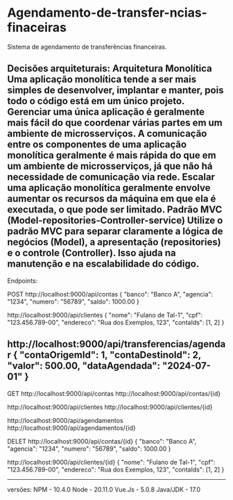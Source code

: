 # Agendamento-de-transfer-ncias-finaceiras
Sistema de agendamento de transferências financeiras.

Decisões arquiteturais:
    Arquitetura Monolítica
        Uma aplicação monolítica tende a ser mais simples de desenvolver, implantar e manter, pois todo o código está em um único projeto.
        Gerenciar uma única aplicação é geralmente mais fácil do que coordenar várias partes em um ambiente de microsserviços.
        A comunicação entre os componentes de uma aplicação monolítica geralmente é mais rápida do que em um ambiente de microsserviços, já que não há necessidade de comunicação via rede.
        Escalar uma aplicação monolítica geralmente envolve aumentar os recursos da máquina em que ela é executada, o que pode ser limitado.
        Padrão MVC (Model-repositories-Controller-service) Utilize o padrão MVC para separar claramente a lógica de negócios (Model), a apresentação (repositories) e o controle (Controller). Isso ajuda na manutenção e na escalabilidade do código.
-------------------------------------------------
Endpoints:

POST
http://localhost:9000/api/contas
{
  "banco": "Banco A",
  "agencia": "1234",
  "numero": "56789",
  "saldo": 1000.00
}

http://localhost:9000/api/clientes
{
  "nome": "Fulano de Tal-1",
  "cpf": "123.456.789-00",
  "endereco": "Rua dos Exemplos, 123",
  "contaIds": [1, 2]
}

http://localhost:9000/api/transferencias/agendar
{
  "contaOrigemId": 1,
  "contaDestinoId": 2,
  "valor": 500.00,
  "dataAgendada": "2024-07-01"
}
------------
GET
http://localhost:9000/api/contas
http://localhost:9000/api/contas/{id}

http://localhost:9000/api/clientes
http://localhost:9000/api/clientes/{id}

http://localhost:9000/api/agendamentos
http://localhost:9000/api/agendamentos/{id}

DELET
http://localhost:9000/api/contas/{id}
{
  "banco": "Banco A",
  "agencia": "1234",
  "numero": "56789",
  "saldo": 1000.00
}

http://localhost:9000/api/clientes/{id}
{
  "nome": "Fulano de Tal-1",
  "cpf": "123.456.789-00",
  "endereco": "Rua dos Exemplos, 123",
  "contaIds": [1, 2]
}

-------------------------------------------------
versões:
    NPM      - 10.4.0
    Node     - 20.11.0
    Vue.Js   - 5.0.8
    Java/JDK - 17.0
